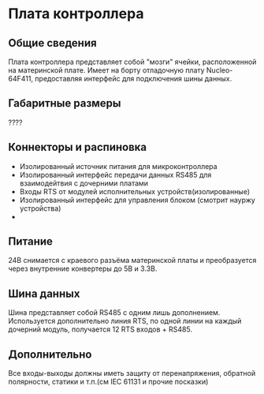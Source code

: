 # Плата контроллера

## Общие сведения
Плата контроллера представляет собой "мозги" ячейки, расположенной на материнской плате. Имеет на борту отладочную плату Nucleo-64F411, предоставляя интерфейс для подключения шины данных.

## Габаритные размеры
????

## Коннекторы и распиновка
- Изолированный источник питания для микроконтроллера
- Изолированный интерфейс передачи данных RS485 для взаимодейтвия с дочерними платами
- Входы RTS от модулей исполнительных устройств(изолированные)
- Изолированный интерфейс для управления блоком (смотрит науржу устройства)
- 
## Питание
24В снимается с краевого разъёма материнской платы и преобразуется через внутренние конвертеры до 5В и 3.3В.

## Шина данных
Шина представляет собой RS485 с одним лишь дополнением. Используется дополнительно линия RTS, по одной линии на каждый дочерний модуль, получается 12 RTS входов + RS485.

## Дополнительно
Все входы-выходы должны иметь защиту от перенапряжения, обратной полярности, статики и т.п.(см IEC 61131 и прочие посказки)